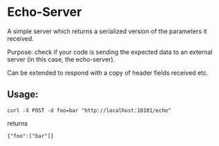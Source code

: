 # Echo-Server

A simple server which returns a serialized version of the parameters it received.

Purpose: check if your code is sending the expected data to an external server (in this case, the echo-server).

Can be extended to respond with a copy of header fields received etc.

## Usage:
 
    curl -X POST -d foo=bar "http://localhost:10101/echo"
    
returns

    {"foo":["bar"]}
        
        